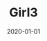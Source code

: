 ---
title: 'Girl3'
description: 'Shot by Ogo'
size: 'm'
type: 'image'
date: '2020-01-01'
cover: '/images/girl3/girl3.jpg'
path: '/images/girl3/'
---